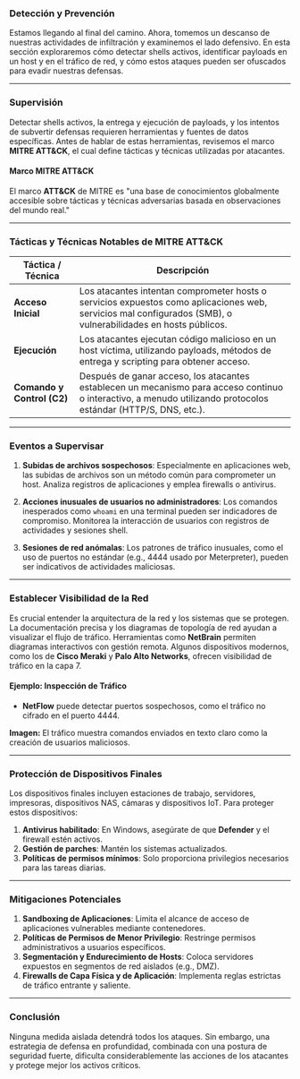 ### **Detección y Prevención**

Estamos llegando al final del camino. Ahora, tomemos un descanso de nuestras actividades de infiltración y examinemos el lado defensivo. En esta sección exploraremos cómo detectar shells activos, identificar payloads en un host y en el tráfico de red, y cómo estos ataques pueden ser ofuscados para evadir nuestras defensas.

---

### **Supervisión**

Detectar shells activos, la entrega y ejecución de payloads, y los intentos de subvertir defensas requieren herramientas y fuentes de datos específicas. Antes de hablar de estas herramientas, revisemos el marco **MITRE ATT&CK**, el cual define tácticas y técnicas utilizadas por atacantes. 

#### **Marco MITRE ATT&CK**

El marco **ATT&CK** de MITRE es "una base de conocimientos globalmente accesible sobre tácticas y técnicas adversarias basada en observaciones del mundo real."

---

### **Tácticas y Técnicas Notables de MITRE ATT&CK**

| **Táctica / Técnica**      | **Descripción**                                                                                                         |
|----------------------------|-------------------------------------------------------------------------------------------------------------------------|
| **Acceso Inicial**         | Los atacantes intentan comprometer hosts o servicios expuestos como aplicaciones web, servicios mal configurados (SMB), o vulnerabilidades en hosts públicos. |
| **Ejecución**              | Los atacantes ejecutan código malicioso en un host víctima, utilizando payloads, métodos de entrega y scripting para obtener acceso. |
| **Comando y Control (C2)** | Después de ganar acceso, los atacantes establecen un mecanismo para acceso continuo o interactivo, a menudo utilizando protocolos estándar (HTTP/S, DNS, etc.). |

---

### **Eventos a Supervisar**

1. **Subidas de archivos sospechosos**: Especialmente en aplicaciones web, las subidas de archivos son un método común para comprometer un host. Analiza registros de aplicaciones y emplea firewalls o antivirus.

2. **Acciones inusuales de usuarios no administradores**: Los comandos inesperados como `whoami` en una terminal pueden ser indicadores de compromiso. Monitorea la interacción de usuarios con registros de actividades y sesiones shell.

3. **Sesiones de red anómalas**: Los patrones de tráfico inusuales, como el uso de puertos no estándar (e.g., 4444 usado por Meterpreter), pueden ser indicativos de actividades maliciosas.

---

### **Establecer Visibilidad de la Red**

Es crucial entender la arquitectura de la red y los sistemas que se protegen. La documentación precisa y los diagramas de topología de red ayudan a visualizar el flujo de tráfico. Herramientas como **NetBrain** permiten diagramas interactivos con gestión remota. Algunos dispositivos modernos, como los de **Cisco Meraki** y **Palo Alto Networks**, ofrecen visibilidad de tráfico en la capa 7.

#### **Ejemplo: Inspección de Tráfico**

- **NetFlow** puede detectar puertos sospechosos, como el tráfico no cifrado en el puerto 4444.

**Imagen:**
El tráfico muestra comandos enviados en texto claro como la creación de usuarios maliciosos.

---

### **Protección de Dispositivos Finales**

Los dispositivos finales incluyen estaciones de trabajo, servidores, impresoras, dispositivos NAS, cámaras y dispositivos IoT. Para proteger estos dispositivos:

1. **Antivirus habilitado**: En Windows, asegúrate de que **Defender** y el firewall estén activos.
2. **Gestión de parches**: Mantén los sistemas actualizados.
3. **Políticas de permisos mínimos**: Solo proporciona privilegios necesarios para las tareas diarias.

---

### **Mitigaciones Potenciales**

1. **Sandboxing de Aplicaciones**: Limita el alcance de acceso de aplicaciones vulnerables mediante contenedores.
2. **Políticas de Permisos de Menor Privilegio**: Restringe permisos administrativos a usuarios específicos.
3. **Segmentación y Endurecimiento de Hosts**: Coloca servidores expuestos en segmentos de red aislados (e.g., DMZ).
4. **Firewalls de Capa Física y de Aplicación**: Implementa reglas estrictas de tráfico entrante y saliente.

---

### **Conclusión**

Ninguna medida aislada detendrá todos los ataques. Sin embargo, una estrategia de defensa en profundidad, combinada con una postura de seguridad fuerte, dificulta considerablemente las acciones de los atacantes y protege mejor los activos críticos.
